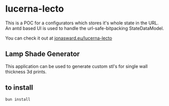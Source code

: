 # lucerna-lecto

This is a POC for a configurators which stores it's whole state in the URL.
An antd based UI is used to handle the url-safe-bitpacking StateDataModel.

You can check it out at [jonasward.eu/lucerna-lecto](https:jonasward.eu/lucerna-lecto)

## Lamp Shade Generator

This application can be used to generate custom stl's for single wall thickness 3d prints.


## to install

```
bun install
```

